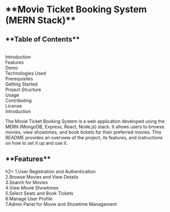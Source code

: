 <h1>**Movie Ticket Booking System (MERN Stack)**</h1>

<h2>**Table of Contents**</h2><br>
Introduction<br>
Features<br>
Demo<br>
Technologies Used<br>
Prerequisites<br>
Getting Started<br>
Project Structure<br>
Usage<br>
Contributing<br>
License<br>
Introduction<br>
<p>The Movie Ticket Booking System is a web application developed using the MERN (MongoDB, Express, React, Node.js) stack. It allows users to browse movies, view showtimes, and book tickets for their preferred movies. This README provides an overview of the project, its features, and instructions on how to set it up and use it.</p>

<h2>**Features**</h2>h2>
1.User Registration and Authentication<br>
2.Browse Movies and View Details<br>
3.Search for Movies<br>
4.View Movie Showtimes<br>
5.Select Seats and Book Tickets<br>
6.Manage User Profile<br>
7.Admin Panel for Movie and Showtime Management<br>

